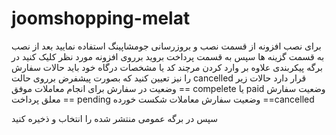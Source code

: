 # joomshopping-melat

برای نصب افزونه از قسمت  نصب و بروزرسانی جومشاپینگ استفاده نمایید 
بعد از نصب به قسمت گزینه ها سپس به قسمت پرداخت بروید
برروی افزونه مورد نظر کلیک کنید 
در برگه  پیکربندی علاوه بر وارد کردن مرچند کد یا مشخصات درگاه خود باید حالات سفارش را نیز تعیین کنید که بصورت پیشفرض برروی حالت cancelled قرار دارد
حالات زیر
وضعیت در سفارش برای انجام معاملات موفق 	 == compelete یا paid
وضعیت سفارش معلق پرداخت 	== pending
وضعیت سفارش معاملات شکست خورده  ==cancelled

سپس در برگه عمومی  منتشر شده را انتخاب و ذخیره کنید


